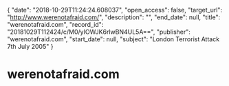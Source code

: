 {
  "date": "2018-10-29T11:24:24.608037", 
  "open_access": false, 
  "target_url": "http://www.werenotafraid.com/", 
  "description": "", 
  "end_date": null, 
  "title": "werenotafraid.com", 
  "record_id": "20181029T112424/c/M0/yIOWJK6rlwBN4UL5A==", 
  "publisher": "werenotafraid.com", 
  "start_date": null, 
  "subject": "London Terrorist Attack 7th July 2005"
}

# werenotafraid.com

